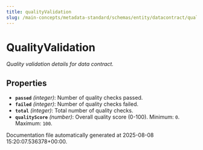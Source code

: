 ```yaml
---
title: qualityValidation
slug: /main-concepts/metadata-standard/schemas/entity/datacontract/qualityvalidation
---
```


# QualityValidation

*Quality validation details for data contract.*

## Properties

- **`passed`** *(integer)*: Number of quality checks passed.
- **`failed`** *(integer)*: Number of quality checks failed.
- **`total`** *(integer)*: Total number of quality checks.
- **`qualityScore`** *(number)*: Overall quality score (0-100). Minimum: `0`. Maximum: `100`.


Documentation file automatically generated at 2025-08-08 15:20:07.536378+00:00.
